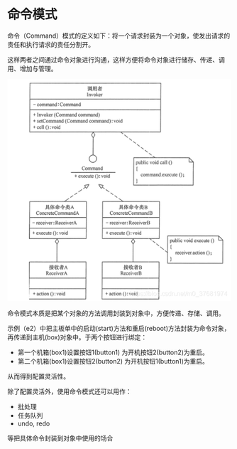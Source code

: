 # 命令模式

命令（Command）模式的定义如下：将一个请求封装为一个对象，使发出请求的责任和执行请求的责任分割开。

这样两者之间通过命令对象进行沟通，这样方便将命令对象进行储存、传递、调用、增加与管理。

![命令模式](./img/20200820101656613.png)

命令模式本质是把某个对象的方法调用封装到对象中，方便传递、存储、调用。

示例（e2）中把主板单中的启动(start)方法和重启(reboot)方法封装为命令对象，再传递到主机(box)对象中。于两个按钮进行绑定：
- 第一个机箱(box1)设置按钮1(button1) 为开机按钮2(button2)为重启。
- 第二个机箱(box1)设置按钮2(button2) 为开机按钮1(button1)为重启。

从而得到配置灵活性。

除了配置灵活外，使用命令模式还可以用作：

- 批处理
- 任务队列
- undo, redo

等把具体命令封装到对象中使用的场合
